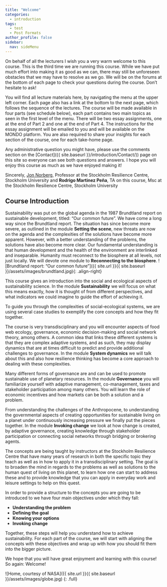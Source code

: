 ```yaml
---
title: "Welcome"
categories:
  - introduction
tags:
  - test
  - Post Formats
author_profile: false
sidebar:
  nav: sideMenu
---
```


On behalf of all the lecturers I wish you a very warm welcome to this course. This is the third time we are running this course. While we have put much effort into making it as good as we can, there may still be unforeseen obstacles that we may have to resolve as we go. We will be on the forums at the bottom of each page to check your questions during the course. Don’t hesitate to ask!

You will find all lecture materials here, by navigating the menu at the upper left corner. Each page also has a link at the bottom to the next page, which follows the sequence of the lectures. The course will be made available in four parts (see schedule below), each part contains two main topics as seen in the first level of the menu. There will be two essay assignments, one at the end of Part 2 and one at the end of Part 4. The instructions for the essay assignment will be emailed to you and will be available on the MONDO platform. You are also required to share your insights for each section of the course, one for each take-home page.

Any administrative question you might have, please use the comments section on the [Contact]({{ site.baseurl }}/introduction/Contact/)) page on this site so everyone can see both questions and answers. I hope you will enjoy this course as much as we have enjoyed making it!

Sincerely, [Jon Norberg](http://www.stockholmresilience.org/21/contact/staff/9-19-2008-norberg.html), Professor at the Stockholm Resilience Centre, Stockholm University and __Rodrigo Martinez Peña__, TA on this course, Msc at the Stockholm Resilience Centre, Stockholm University


## Course Introduction

Sustainability was put on the global agenda in the 1987 Brundtland report on sustainable development, titled: “Our common future”. We have come a long way since the Brundtland report. The situation has since become more severe, as outlined in the module __Setting the scene__, new threats are now on the agenda and the complexities of the solutions have become more apparent. However, with a better understanding of the problems, the solutions have also become more clear. Our fundamental understanding is that human development and the health of the environment are interlinked and inseparable. Humanity must reconnect to the biosphere at all levels, not just locally. We will devote one module to __Reconnecting to the biosphere__. ![Brundtland report: “Our common future”]({{ site.url }}{{ site.baseurl }}/assets/images/brundtland.jpg){: .align-right}

This course gives an introduction into the social and ecological aspects of sustainability science. In the module __Sustainability__ we will focus on what this means exactly, how it is thought of from different perspectives, and what indicators we could imagine to guide the effort of achieving it.

To guide you through the complexities of social-ecological systems, we are using several case studies to exemplify the core concepts and how they fit together.

The course is very transdisciplinary and you will encounter aspects of food web ecology, governance, economic decision-making and social network theory, among others. A common idea that links these different systems is that they are complex adaptive systems, and as such, they may display dynamics that are at times difficult to predict and provide additional challenges to governance. In the module __System dynamics__ we will talk about this and also how resilience thinking has become a core approach to dealing with these complexities.

Many different forms of governance are and can be used to promote sustainable use of planetary resources. In the module __Governance__ you will familiarize yourself with adaptive management, co-management, taxes and stakeholder participation among many others. You will learn the role of economic incentives and how markets can be both a solution and a problem.

From understanding the challenges of the Anthropocene, to understanding the governmental aspects of creating opportunities for sustainable living on a planet under continuously increasing pressure we finally put the pieces together. In the module __Invoking change__ we look at how change is created, by adaptive governance, creating knowledge through stakeholder participation or connecting social networks through bridging or brokering agents.

The concepts are being taught by instructors at the Stockholm Resilience Centre that have many years of research in both the specific topic they teach as well as in how to apply it in a transdisciplinary setting. The goal is to broaden the mind in regards to the problems as well as solutions to the human quest of living on this planet, to learn how one can start to address these and to provide knowledge that you can apply in everyday work and leisure settings to help on this quest.

In order to provide a structure to the concepts you are going to be introduced to we have four main objectives under which they fall:

* __Understanding the problem__
* __Defining the goal__
* __Knowing your options__
* __Invoking change__

Together, these steps will help you understand how to achieve sustainability. For each part of the course, we will start with aligning the concepts with these objectives and wrap up with how you should fit them into the bigger picture.

We hope that you will have great enjoyment and learning with this course! So again: Welcome!

![Home, courtesy of NASA]({{ site.url }}{{ site.baseurl }}/assets/images/globe.jpg)
{: .full}
